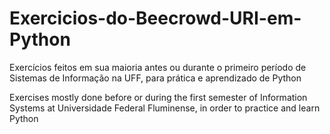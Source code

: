 # Exercicios-do-Beecrowd-URI-em-Python
Exercícios feitos em sua maioria antes ou durante o primeiro período de Sistemas de Informação na UFF, para prática e aprendizado de Python

Exercises mostly done before or during the first semester of Information Systems at Universidade Federal Fluminense, in order to practice and learn Python
